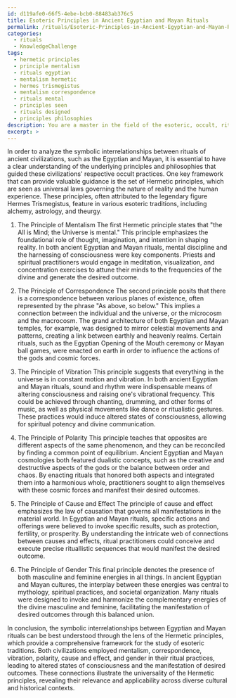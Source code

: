 ```yaml
---
id: d119afe0-66f5-4ebe-bcb0-88483ab376c5
title: Esoteric Principles in Ancient Egyptian and Mayan Rituals
permalink: /rituals/Esoteric-Principles-in-Ancient-Egyptian-and-Mayan-Rituals/
categories:
  - rituals
  - KnowledgeChallenge
tags:
  - hermetic principles
  - principle mentalism
  - rituals egyptian
  - mentalism hermetic
  - hermes trismegistus
  - mentalism correspondence
  - rituals mental
  - principles seen
  - rituals designed
  - principles philosophies
description: You are a master in the field of the esoteric, occult, rituals and Education. You are a writer of tests, challenges, books and deep knowledge on rituals for initiates and students to gain deep insights and understanding from. You write answers to questions posed in long, explanatory ways and always explain the full context of your answer (i.e., related concepts, formulas, examples, or history), as well as the step-by-step thinking process you take to answer the challenges. Be rigorous and thorough, and summarize the key themes, ideas, and conclusions at the end.
excerpt: >
---
```

  In order to analyze the symbolic interrelationships between rituals of ancient civilizations, such as the Egyptian and Mayan, it is essential to have a clear understanding of the underlying principles and philosophies that guided these civilizations' respective occult practices. One key framework that can provide valuable guidance is the set of Hermetic principles, which are seen as universal laws governing the nature of reality and the human experience. These principles, often attributed to the legendary figure Hermes Trismegistus, feature in various esoteric traditions, including alchemy, astrology, and theurgy.
  
  1. The Principle of Mentalism
  The first Hermetic principle states that "the All is Mind; the Universe is mental." This principle emphasizes the foundational role of thought, imagination, and intention in shaping reality. In both ancient Egyptian and Mayan rituals, mental discipline and the harnessing of consciousness were key components. Priests and spiritual practitioners would engage in meditation, visualization, and concentration exercises to attune their minds to the frequencies of the divine and generate the desired outcome.
  
  2. The Principle of Correspondence
  The second principle posits that there is a correspondence between various planes of existence, often represented by the phrase "As above, so below." This implies a connection between the individual and the universe, or the microcosm and the macrocosm. The grand architecture of both Egyptian and Mayan temples, for example, was designed to mirror celestial movements and patterns, creating a link between earthly and heavenly realms. Certain rituals, such as the Egyptian Opening of the Mouth ceremony or Mayan ball games, were enacted on earth in order to influence the actions of the gods and cosmic forces.
  
  3. The Principle of Vibration
  This principle suggests that everything in the universe is in constant motion and vibration. In both ancient Egyptian and Mayan rituals, sound and rhythm were indispensable means of altering consciousness and raising one's vibrational frequency. This could be achieved through chanting, drumming, and other forms of music, as well as physical movements like dance or ritualistic gestures. These practices would induce altered states of consciousness, allowing for spiritual potency and divine communication.
  
  4. The Principle of Polarity
  This principle teaches that opposites are different aspects of the same phenomenon, and they can be reconciled by finding a common point of equilibrium. Ancient Egyptian and Mayan cosmologies both featured dualistic concepts, such as the creative and destructive aspects of the gods or the balance between order and chaos. By enacting rituals that honored both aspects and integrated them into a harmonious whole, practitioners sought to align themselves with these cosmic forces and manifest their desired outcomes.
  
  5. The Principle of Cause and Effect
  The principle of cause and effect emphasizes the law of causation that governs all manifestations in the material world. In Egyptian and Mayan rituals, specific actions and offerings were believed to invoke specific results, such as protection, fertility, or prosperity. By understanding the intricate web of connections between causes and effects, ritual practitioners could conceive and execute precise rituallistic sequences that would manifest the desired outcome.
  
  6. The Principle of Gender
  This final principle denotes the presence of both masculine and feminine energies in all things. In ancient Egyptian and Mayan cultures, the interplay between these energies was central to mythology, spiritual practices, and societal organization. Many rituals were designed to invoke and harmonize the complementary energies of the divine masculine and feminine, facilitating the manifestation of desired outcomes through this balanced union.
  
  In conclusion, the symbolic interrelationships between Egyptian and Mayan rituals can be best understood through the lens of the Hermetic principles, which provide a comprehensive framework for the study of esoteric traditions. Both civilizations employed mentalism, correspondence, vibration, polarity, cause and effect, and gender in their ritual practices, leading to altered states of consciousness and the manifestation of desired outcomes. These connections illustrate the universality of the Hermetic principles, revealing their relevance and applicability across diverse cultural and historical contexts.
